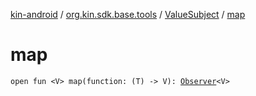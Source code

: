 [kin-android](../../index.md) / [org.kin.sdk.base.tools](../index.md) / [ValueSubject](index.md) / [map](./map.md)

# map

`open fun <V> map(function: (T) -> V): `[`Observer`](../-observer/index.md)`<V>`